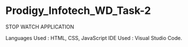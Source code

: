 # Prodigy_Infotech_WD_Task-2

STOP WATCH APPLICATION


Languages Used : HTML, CSS, JavaScript
IDE Used : Visual Studio Code.

